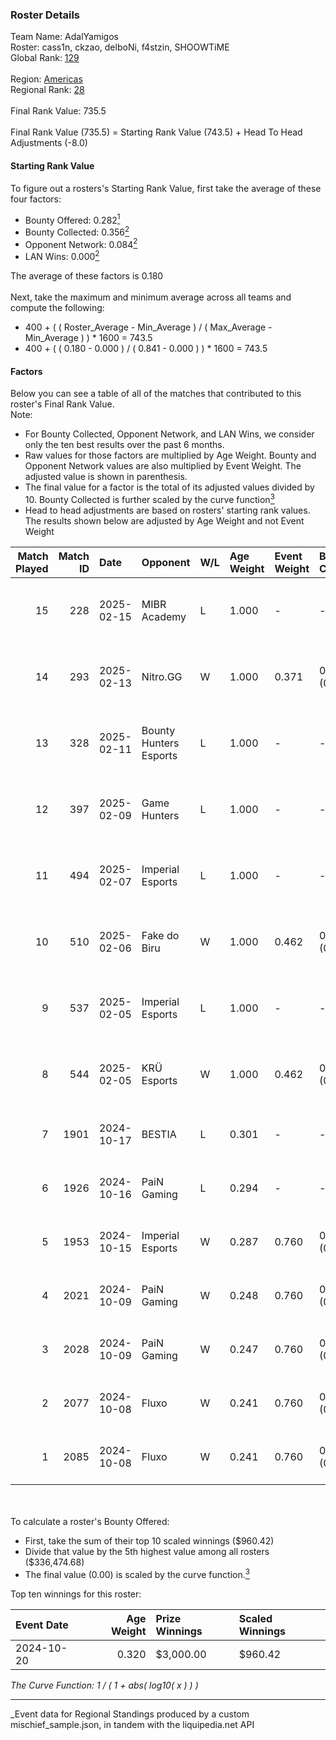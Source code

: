 ### Roster Details<br />
Team Name: AdalYamigos<br />
Roster: cass1n, ckzao, delboNi, f4stzin, SHOOWTiME<br />
Global Rank: [129](../../standings_global_2025_03_01.md)<br />
<br />
Region: [Americas]( ../../standings_americas_2025_03_01.md)<br />
Regional Rank: [28]( ../../standings_americas_2025_03_01.md)<br />
<br />
Final Rank Value:  735.5<br />
<br />
Final Rank Value (735.5) = Starting Rank Value (743.5) + Head To Head Adjustments (-8.0)<br />

#### Starting Rank Value<br />
To figure out a rosters's Starting Rank Value, first take the average of these four factors:<br />
- Bounty Offered: 0.282[<sup>1</sup>](#table2)
- Bounty Collected: 0.356[<sup>2</sup>](#table1)
- Opponent Network: 0.084[<sup>2</sup>](#table1)
- LAN Wins: 0.000[<sup>2</sup>](#table1)

The average of these factors is 0.180<br />
<br />
Next, take the maximum and minimum average across all teams and compute the following:<br />
- 400 + ( ( Roster_Average - Min_Average ) / ( Max_Average - Min_Average ) ) * 1600 = 743.5
- 400 + ( ( 0.180 - 0.000 ) / ( 0.841 - 0.000 ) ) * 1600 = 743.5


#### Factors<br />
Below you can see a table of all of the matches that contributed to this roster's Final Rank Value.<br />
Note:<br />

- For Bounty Collected, Opponent Network, and LAN Wins, we consider only the ten best results over the past 6 months.
- Raw values for those factors are multiplied by Age Weight. Bounty and Opponent Network values are also multiplied by Event Weight. The adjusted value is shown in parenthesis.
- The final value for a factor is the total of its adjusted values divided by 10. Bounty Collected is further scaled by the curve function[<sup>3</sup>](#curveFunction)
- Head to head adjustments are based on rosters' starting rank values. The results shown below are adjusted by Age Weight and not Event Weight
<span id="table1"></span><br />


| Match Played | Match ID | Date       | Opponent               | W/L | Age Weight | Event Weight | Bounty Collected | Opponent Network | LAN Wins  | H2H Adj. | Roster                                     |
| -: | -: | :- | :- | :- | :- | :- | :- | :- | :- | -: | :- |
|           15 |      228 | 2025-02-15 | MIBR Academy           | L   | 1.000      | -            | -                | -                | -         |   -19.66 | cass1n, ckzao, delboNi, f4stzin, SHOOWTiME |
|           14 |      293 | 2025-02-13 | Nitro.GG               | W   | 1.000      | 0.371        | 0.001 (0.000)    | 0.358 (0.133)    | 0 (0.000) |    11.07 | cass1n, ckzao, delboNi, f4stzin, SHOOWTiME |
|           13 |      328 | 2025-02-11 | Bounty Hunters Esports | L   | 1.000      | -            | -                | -                | -         |   -18.81 | cass1n, ckzao, delboNi, f4stzin, SHOOWTiME |
|           12 |      397 | 2025-02-09 | Game Hunters           | L   | 1.000      | -            | -                | -                | -         |   -20.99 | cass1n, ckzao, delboNi, f4stzin, SHOOWTiME |
|           11 |      494 | 2025-02-07 | Imperial Esports       | L   | 1.000      | -            | -                | -                | -         |    -5.81 | cass1n, ckzao, delboNi, f4stzin, SHOOWTiME |
|           10 |      510 | 2025-02-06 | Fake do Biru           | W   | 1.000      | 0.462        | 0.000 (0.000)    | 0.194 (0.090)    | 0 (0.000) |     8.29 | cass1n, ckzao, delboNi, f4stzin, SHOOWTiME |
|            9 |      537 | 2025-02-05 | Imperial Esports       | L   | 1.000      | -            | -                | -                | -         |    -5.90 | cass1n, ckzao, delboNi, f4stzin, SHOOWTiME |
|            8 |      544 | 2025-02-05 | KRÜ Esports            | W   | 1.000      | 0.462        | 0.001 (0.001)    | 0.169 (0.078)    | 0 (0.000) |    11.69 | cass1n, ckzao, delboNi, f4stzin, SHOOWTiME |
|            7 |     1901 | 2024-10-17 | BESTIA                 | L   | 0.301      | -            | -                | -                | -         |    -2.88 | cass1n, delboNi, f4stzin, iDk, shz         |
|            6 |     1926 | 2024-10-16 | PaiN Gaming            | L   | 0.294      | -            | -                | -                | -         |    -0.08 | cass1n, delboNi, f4stzin, iDk, shz         |
|            5 |     1953 | 2024-10-15 | Imperial Esports       | W   | 0.287      | 0.760        | 0.067 (0.015)    | 0.701 (0.153)    | 0 (0.000) |     7.51 | cass1n, delboNi, f4stzin, iDk, shz         |
|            4 |     2021 | 2024-10-09 | PaiN Gaming            | W   | 0.248      | 0.760        | 0.318 (0.060)    | 0.632 (0.119)    | 0 (0.000) |     7.75 | cass1n, delboNi, f4stzin, iDk, shz         |
|            3 |     2028 | 2024-10-09 | PaiN Gaming            | W   | 0.247      | 0.760        | 0.318 (0.060)    | 0.632 (0.119)    | 0 (0.000) |     7.74 | cass1n, delboNi, f4stzin, iDk, shz         |
|            2 |     2077 | 2024-10-08 | Fluxo                  | W   | 0.241      | 0.760        | 0.054 (0.010)    | 0.394 (0.072)    | 0 (0.000) |     5.99 | cass1n, delboNi, f4stzin, iDk, shz         |
|            1 |     2085 | 2024-10-08 | Fluxo                  | W   | 0.241      | 0.760        | 0.054 (0.010)    | 0.394 (0.072)    | 0 (0.000) |     6.07 | cass1n, delboNi, f4stzin, iDk, shz         |

<br />
<span id="table2"></span><br />
To calculate a roster's Bounty Offered:<br />

- First, take the sum of their top 10 scaled winnings ($960.42)
- Divide that value by the 5th highest value among all rosters ($336,474.68)
- The final value (0.00) is scaled by the curve function.[<sup>3</sup>](#curveFunction)

Top ten winnings for this roster:<br />

| Event Date | Age Weight | Prize Winnings | Scaled Winnings |
| :- | -: | :- | :- |
| 2024-10-20 |      0.320 | $3,000.00      | $960.42         |


<span id="curveFunction"></span>_The Curve Function: 1 / ( 1 + abs( log10( x ) ) )_<br />

---
_Event data for Regional Standings produced by a custom mischief_sample.json, in tandem with the liquipedia.net API<br />
